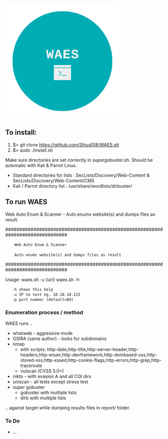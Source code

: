 
![GitHub Logo](logo_transparent.png)

## To install:

1. $> git clone https://github.com/Shiva108/WAES.git
2. $> sudo ./install.sh

Make sure directories are set correctly in supergobuster.sh.
Should be automatic with Kali & Parrot Linux.
* Standard directories for lists    : SecLists/Discovery/Web-Content & SecLists/Discovery/Web-Content/CMS
* Kali / Parrot directory list      : /usr/share/wordlists/dirbuster/


## To run WAES
Web Auto Enum &amp; Scanner - Auto enums website(s) and dumps files as result.

##############################################################################

        Web Auto Enum & Scanner

        Auto enums website(s) and dumps files as result

##############################################################################

Usage: waes.sh -u {url}
       waes.sh -h

       -h shows this help
       -u IP to test eg. 10.10.10.123
       -p port nummer (default=80)




### Enumeration process / method

WAES runs ..

+ whatweb - aggressive mode
+ OSIRA (same author) - looks for subdomains
+ nmap
  - with scripts: http-date,http-title,http-server-header,http-headers,http-enum,http-devframework,http-dombased-xss,http-stored-xss,http-xssed,http-cookie-flags,http-errors,http-grep,http-traceroute
  - vulscan (CVSS 5.0+)
+ nikto - with evasion A and all CGI dirs
+ uniscan - all tests except stress test
+ super gobuster
  - gobuster with multiple lists
  - dirb with multiple lists


.. against target while dumping results files in report/ folder.


### To Do
+ ...
